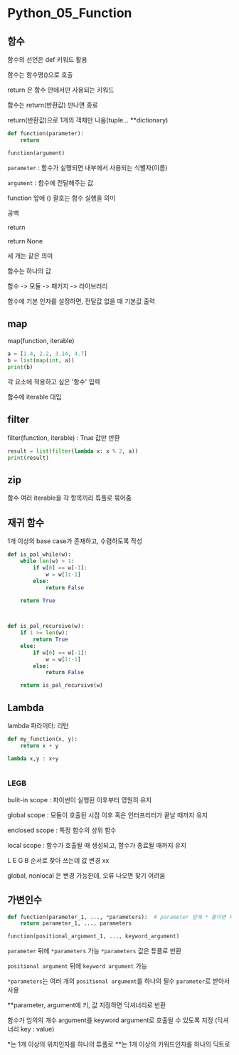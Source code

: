 # Python_05_Function

## 함수

함수의 선언은 def 키워드 활용

함수는 함수명()으로 호출



return 은 함수 안에서만 사용되는 키워드

함수는 return(반환값) 만나면 종료

return(반환값)으로 1개의 객체만 나옴(tuple... **dictionary)

 ```python
 def function(parameter):
     return
 
 function(argument)
 ```



`parameter` : 함수가 실행되면 내부에서 사용되는 식별자(이름)

`argument` : 함수에 전달해주는 값

function 앞에 () 괄호는 함수 실행을 의미

공백

return

return None

세 개는 같은 의미



함수는 하나의 값



함수 -> 모듈 -> 패키지 -> 라이브러리



함수에 기본 인자를 설정하면, 전달값 없을 때 기본값 출력



## map

map(function, iterable)

```python
a = [1.4, 2.2, 3.14, 4.7]
b = list(map(int, a))
print(b)
```

각 요소에 적용하고 싶은 '함수' 입력

함수에 iterable 대입



## filter

filter(function, iterable) : True 값만 반환

```python
result = list(filter(lambda x: x % 2, a))
print(result)
```



## zip

 함수 여러 iterable을 각 항목끼리 튜플로 묶어줌



## 재귀 함수

1개 이상의 base case가 존재하고, 수렴하도록 작성

```python
def is_pal_while(w):
    while len(w) > 1:
        if w[0] == w[-1]:
            w = w[1:-1]
        else:
            return False
	
    return True



def is_pal_recursive(w):
    if 1 >= len(w):
        return True
    else:
        if w[0] == w[-1]:
            w = w[1:-1]
        else:
            return False

    return is_pal_recursive(w)
```





## Lambda

lambda 파라미터: 리턴

```python
def my_function(x, y):
    return x + y

lambda x,y : x+y 
    
```





### LEGB

bulit-in scope : 파이썬이 실행된 이후부터 영원히 유지

global scope : 모듈이 호출된 시점 이후 혹은 인터프리터가 끝날 때까지 유지

enclosed scope : 특정 함수의 상위 함수

local scope : 함수가 호출될 때 생성되고, 함수가 종료될 때까지 유지



L E G B 순서로 찾아 쓰는데 값 변경 xx

global, nonlocal 은 변경 가능한데, 오류 나오면 찾기 어려움



## 가변인수

```python
def function(parameter_1, ..., *parameters):  # parameter 앞에 * 붙이면 패킹
    return parameter_1, ..., parameters

function(positional_argument_1, ..., keyword_argument)
```

`parameter` 뒤에 `*parameters` 가능 `*parameters` 값은 튜플로 반환

`positional argument` 뒤에 `keyword argument` 가능



`*parameters`는 여러 개의 `positional argument`를 하나의 필수 `parameter`로 받아서 사용



**parameter, argument에 키, 값 지정하면 딕셔너리로 반환

함수가 임의의 개수 argument를 keyword argument로 호출될 수 있도록 지정 (딕셔너리 key : value)



*는 1개 이상의 위치인자를 하나의 튜플로
**는 1개 이상의 키워드인자를 하나의 딕트로

